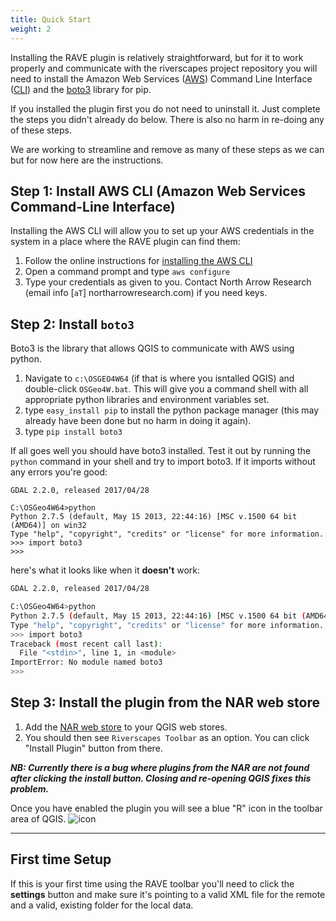 ```yaml
---
title: Quick Start
weight: 2
---
```


Installing the RAVE plugin is relatively straightforward, but for it to work properly and communicate with the riverscapes project repository you will need to install the Amazon Web Services ([AWS](https://aws.amazon.com)) Command Line Interface ([CLI](https://aws.amazon.com/cli/)) and the [boto3](https://boto3.readthedocs.io/en/latest/) library for pip.

If you installed the plugin first you do not need to uninstall it. Just complete the steps you didn't already do below. There is also no harm in re-doing any of these steps.

We are working to streamline and remove as many of these steps as we can but for now here are the instructions.

## Step 1: Install AWS CLI (Amazon Web Services Command-Line Interface)

Installing the AWS CLI will allow you to set up your AWS credentials in the system in a place where the RAVE plugin can find them:

1. Follow the online instructions for [installing the AWS CLI](http://docs.aws.amazon.com/cli/latest/userguide/installing.html)
2. Open a command prompt and type `aws configure`
3. Type your credentials as given to you. Contact North Arrow Research (email info [`aT`] northarrowresearch.com) if you need keys.

## Step 2: Install `boto3`

Boto3 is the library that allows QGIS to communicate with AWS using python.

1. Navigate to `c:\OSGEO4W64` (if that is where you isntalled QGIS) and double-click `OSGeo4W.bat`. This will give you a command shell with all appropriate python libraries and environment variables set.
2. type `easy_install pip` to install the python package manager (this may already have been done but no harm in doing it again).
3. type `pip install boto3` 

If all goes well you should have boto3 installed. Test it out by running the `python` command in your shell and try to import boto3. If it imports without any errors you're good:

```
GDAL 2.2.0, released 2017/04/28

C:\OSGeo4W64>python
Python 2.7.5 (default, May 15 2013, 22:44:16) [MSC v.1500 64 bit (AMD64)] on win32
Type "help", "copyright", "credits" or "license" for more information.
>>> import boto3
>>>
```

here's what it looks like when it **doesn't** work:

```bash
GDAL 2.2.0, released 2017/04/28

C:\OSGeo4W64>python
Python 2.7.5 (default, May 15 2013, 22:44:16) [MSC v.1500 64 bit (AMD64)] on win32
Type "help", "copyright", "credits" or "license" for more information.
>>> import boto3
Traceback (most recent call last):
  File "<stdin>", line 1, in <module>
ImportError: No module named boto3
>>>
```


## Step 3: Install the plugin from the NAR web store

1. Add the [NAR web store](http://riverscapes.northarrowresearch.com/plugins.xml) to your QGIS web stores. 
2. You should then see `Riverscapes Toolbar` as an option. You can click "Install Plugin" button from there. 

***NB: Currently there is a bug where plugins from the NAR are not found after clicking the install button. Closing and re-opening QGIS fixes this problem.***

Once you have enabled the plugin you will see a blue "R" icon in the toolbar area of QGIS. ![icon](/images/toolbar_icon.png)

----------

## First time Setup

If this is your first time using the RAVE toolbar you'll need to click the **settings** button and make sure it's pointing to a valid XML file for the remote and a valid, existing folder for the local data.